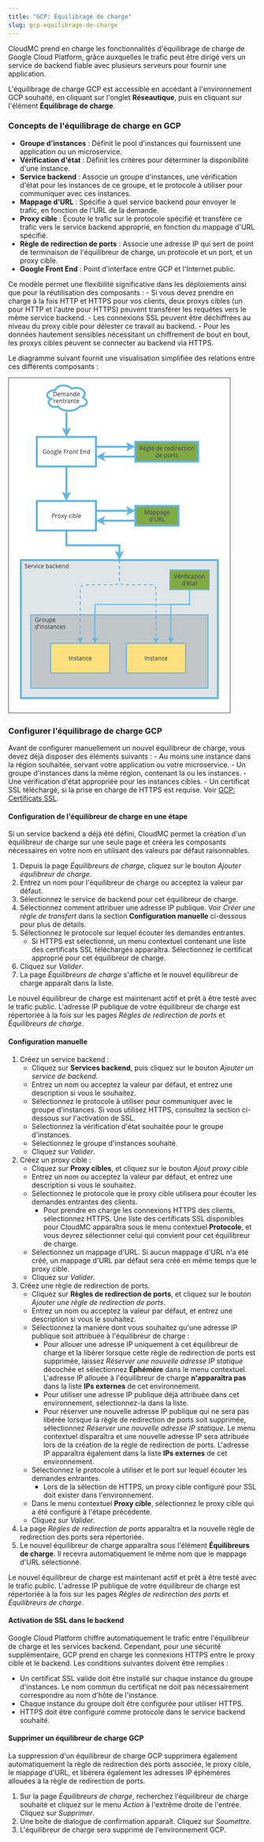 ```yaml
---
title: "GCP: Équilibrage de charge"
slug: gcp-equilibrage-de-charge
---
```



CloudMC prend en charge les fonctionnalités d'équilibrage de charge de Google Cloud Platform, grâce auxquelles le trafic peut être dirigé vers un service de backend fiable avec plusieurs serveurs pour fournir une application.

L'équilibrage de charge GCP est accessible en accédant à l'environnement GCP souhaité, en cliquant sur l'onglet **Réseautique**, puis en cliquant sur l'élément **Équilibrage de charge**.

### Concepts de l'équilibrage de charge en GCP

- **Groupe d'instances** : Définit le pool d'instances qui fournissent une application ou un microservice.
- **Vérification d'état** : Définit les critères pour déterminer la disponibilité d'une instance.
- **Service backend** : Associe un groupe d'instances, une vérification d'état pour les instances de ce groupe, et le protocole à utiliser pour communiquer avec ces instances.
- **Mappage d'URL** : Spécifie à quel service backend pour envoyer le trafic, en fonction de l'URL de la demande.
- **Proxy cible** : Écoute le trafic sur le protocole spécifié et transfère ce trafic vers le service backend approprié, en fonction du mappage d'URL spécifié.
- **Règle de redirection de ports** : Associe une adresse IP qui sert de point de terminaison de l'équilibreur de charge, un protocole et un port, et un proxy cible.
- **Google Front End** :  Point d'interface entre GCP et l'Internet public.

Ce modèle permet une flexibilité significative dans les déploiements ainsi que pour la réutilisation des composants :
    - Si vous devez prendre en charge à la fois HTTP et HTTPS pour vos clients, deux proxys cibles (un pour HTTP et l'autre pour HTTPS) peuvent transférer les requêtes vers le même service backend.
    - Les connexions SSL peuvent être déchiffrées au niveau du proxy cible pour délester ce travail au backend.
    - Pour les données hautement sensibles nécessitant un chiffrement de bout en bout, les proxys cibles peuvent se connecter au backend via HTTPS.

Le diagramme suivant fournit une visualisation simplifiée des relations entre ces différents composants :

![L'équilibrage de charge en GCP](../../assets/gcp-load-balancing-fr-1.png)

### Configurer l'équilibrage de charge GCP

Avant de configurer manuellement un nouvel équilibreur de charge, vous devez déjà disposer des éléments suivants :
    - Au moins une instance dans la région souhaitée, servant votre application ou votre microservice.
    - Un groupe d'instances dans la même région, contenant la ou les instances.
    - Une vérification d'état appropriée pour les instances cibles.
    - Un certificat SSL téléchargé, si la prise en charge de HTTPS est requise. Voir [GCP: Certificats SSL](gcp-ssl-certs.md).

#### Configuration de l'équilibreur de charge en une étape

Si un service backend a déjà été défini, CloudMC permet la création d'un équilibreur de charge sur une seule page et créera les composants nécessaires en votre nom en utilisant des valeurs par défaut raisonnables.

1. Depuis la page *Équilibreurs de charge*, cliquez sur le bouton *Ajouter équilibreur de charge*.
1. Entrez un nom pour l'équilibreur de charge ou acceptez la valeur par défaut.
1. Sélectionnez le service de backend pour cet équilibreur de charge.
1. Sélectionnez comment attribuer une adresse IP publique. Voir *Créer une règle de transfert* dans la section **Configuration manuelle** ci-dessous pour plus de détails.
1. Sélectionnez le protocole sur lequel écouter les demandes entrantes.
    - Si HTTPS est sélectionné, un menu contextuel contenant une liste des certificats SSL téléchargés apparaîtra. Sélectionnez le certificat approprié pour cet équilibreur de charge.
1. Cliquez sur *Valider*.
1. La page *Équilibreurs de charge* s'affiche et le nouvel équilibreur de charge apparaît dans la liste.

Le nouvel équilibreur de charge est maintenant actif et prêt à être testé avec le trafic public. L'adresse IP publique de votre équilibreur de charge est répertoriée à la fois sur les pages *Règles de redirection de ports* et *Équilibreurs de charge*.

#### Configuration manuelle

1. Créez un service backend :
    - Cliquez sur **Services backend**, puis cliquez sur le bouton *Ajouter un service de backend*.
    - Entrez un nom ou acceptez la valeur par défaut, et entrez une description si vous le souhaitez.
    - Sélectionnez le protocole à utiliser pour communiquer avec le groupe d'instances. Si vous utilisez HTTPS, consultez la section ci-dessous sur l'activation de SSL.
    - Sélectionnez la vérification d'état souhaitée pour le groupe d'instances.
    - Sélectionnez le groupe d'instances souhaité.
    - Cliquez sur *Valider*.
1. Créez un proxy cible :
    - Cliquez sur **Proxy cibles**, et cliquez sur le bouton *Ajout proxy cible*
    - Entrez un nom ou acceptez la valeur par défaut, et entrez une description si vous le souhaitez.
    - Sélectionnez le protocole que le proxy cible utilisera pour écouter les demandes entrantes des clients.
       - Pour prendre en charge les connexions HTTPS des clients, sélectionnez HTTPS. Une liste des certificats SSL disponibles pour CloudMC apparaîtra sous le menu contextuel **Protocole**, et vous devrez sélectionner celui qui convient pour cet équilibreur de charge.
    - Sélectionnez un mappage d'URL. Si aucun mappage d'URL n'a été créé, un mappage d'URL par défaut sera créé en même temps que le proxy cible.
    - Cliquez sur *Valider*.
1. Créez une règle de redirection de ports.
    - Cliquez sur **Règles de redirection de ports**, et cliquez sur le bouton *Ajouter une règle de redirection de ports*.
    - Entrez un nom ou acceptez la valeur par défaut, et entrez une description si vous le souhaitez.
    - Sélectionnez la manière dont vous souhaitez qu'une adresse IP publique soit attribuée à l'équilibreur de charge :
      - Pour allouer une adresse IP uniquement à cet équilibreur de charge et la libérer lorsque cette règle de redirection de ports est supprimée, laissez *Réserver une nouvelle adresse IP statique* décochée et sélectionnez **Éphémère** dans le menu contextuel. L'adresse IP allouée à l'équilibreur de charge **n'apparaîtra pas** dans la liste **IPs externes** de cet environnement.
      - Pour utiliser une adresse IP publique déjà attribuée dans cet environnement, sélectionnez-la dans la liste.
      - Pour réserver une nouvelle adresse IP publique qui ne sera pas libérée lorsque la règle de redirection de ports soit supprimée, sélectionnez *Réserver une nouvelle adresse IP statique*. Le menu contextuel disparaîtra et une nouvelle adresse IP sera attribuée lors de la création de la règle de redirection de ports. L'adresse IP apparaîtra également dans la liste **IPs externes** de cet environnement.
   - Sélectionnez le protocole à utiliser et le port sur lequel écouter les demandes entrantes.
      - Lors de la sélection de HTTPS, un proxy cible configuré pour SSL doit exister dans l'environnement.
   - Dans le menu contextuel **Proxy cible**, sélectionnez le proxy cible qui a été configuré à l'étape précédente.
    - Cliquez sur *Valider*.
1. La page *Règles de redirection de ports* apparaîtra et la nouvelle règle de redirection des ports sera répertoriée.
1. Le nouvel équilibreur de charge apparaîtra sous l'élément **Équilibreurs de charge**. Il recevra automatiquement le même nom que le mappage d'URL sélectionné.

Le nouvel équilibreur de charge est maintenant actif et prêt à être testé avec le trafic public. L'adresse IP publique de votre équilibreur de charge est répertoriée à la fois sur les pages *Règles de redirection des ports* et *Équilibreurs de charge*.

#### Activation de SSL dans le backend

Google Cloud Platform chiffre automatiquement le trafic entre l'équilibreur de charge et les services backend. Cependant, pour une sécurité supplémentaire, GCP prend en charge les connexions HTTPS entre le proxy cible et le backend. Les conditions suivantes doivent être remplies :

   - Un certificat SSL valide doit être installé sur chaque instance du groupe d'instances. Le nom commun du certificat ne doit pas nécessairement correspondre au nom d'hôte de l'instance.
   - Chaque instance du groupe doit être configurée pour utiliser HTTPS.
   - HTTPS doit être configuré comme protocole dans le service backend souhaité.

#### Supprimer un équilibreur de charge GCP

La suppression d'un équilibreur de charge GCP supprimera également automatiquement la règle de redirection des ports associée, le proxy cible, le mappage d'URL, et libèrera également les adresses IP éphémères allouées à la règle de redirection de ports.

1. Sur la page *Équilibreurs de charge*, recherchez l'équilibreur de charge souhaité et cliquez sur le menu *Action* à l'extrême droite de l'entrée. Cliquez sur *Supprimer*.
1. Une boîte de dialogue de confirmation apparaît. Cliquez sur *Soumettre*.
1. L'équilibreur de charge sera supprimé de l'environnement GCP.
